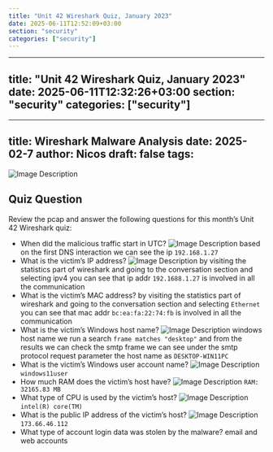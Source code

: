 ```yaml
---
title: "Unit 42 Wireshark Quiz, January 2023"
date: 2025-06-11T12:52:09+03:00
section: "security"
categories: ["security"]
---
```

---
title: "Unit 42 Wireshark Quiz, January 2023"
date: 2025-06-11T12:32:26+03:00
section: "security"
categories: ["security"]
---
---
title: Wireshark Malware Analysis
date: 2025-02-7
author: Nicos
draft: false
tags: 
---
![Image Description](/images/Pasted%20image%2020250207184158.png)

## Quiz Question

Review the pcap and answer the following questions for this month’s Unit 42 Wireshark quiz:

- When did the malicious traffic start in UTC?
![Image Description](/images/Pasted%20image%2020250207184736.png)
based on the first DNS interaction we can see the ip `192.168.1.27`
- What is the victim’s IP address?
![Image Description](/images/Pasted%20image%2020250207185128.png)
by visiting the statistics part of wireshark and going to the conversation section and selecting ipv4 you can see that ip addr `192.1688.1.27` is involved in all the communication
- What is the victim’s MAC address?
by visiting the statistics part of wireshark and going to the conversation section and selecting `Ethernet` you can see that mac addr `bc:ea:fa:22:74:fb` is involved in all the communication
- What is the victim’s Windows host name?
![Image Description](/images/Pasted%20image%2020250207185924.png)
windows host name we run a search `frame matches "desktop"` and from the results we can check the smtp frame
we can see under the smtp protocol request parameter the host name as `DESKTOP-WIN11PC`
- What is the victim’s Windows user account name?
![Image Description](/images/Pasted%20image%2020250207190124.png)
`windows11user`
- How much RAM does the victim’s host have?
![Image Description](/images/Pasted%20image%2020250207190209.png)
`RAM: 32165.83 MB`
- What type of CPU is used by the victim’s host?
![Image Description](/images/Pasted%20image%2020250207190401.png)
`intel(R) core(TM)`
- What is the public IP address of the victim’s host?
![Image Description](/images/Pasted%20image%2020250207190513.png)
`173.66.46.112`
- What type of account login data was stolen by the malware? email and web accounts


